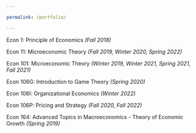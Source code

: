 ```yaml
---

permalink: /portfolio/

---
```


Econ 1: Principle of Economics _(Fall 2018)_

Econ 11: Microeconomic Theory _(Fall 2019, Winter 2020, Spring 2022)_

Econ 101: Microeconomic Theory _(Winter 2019, Winter 2021, Spring 2021, Fall 2021)_

Econ 106G: Introduction to Game Theory _(Spring 2020)_

Econ 106I: Organizational Economics _(Winter 2022)_

Econ 106P: Pricing and Strategy _(Fall 2020, Fall 2022)_

Econ 164: Advanced Topics in Macroeconomics - Theory of Economic Growth _(Spring 2019)_
